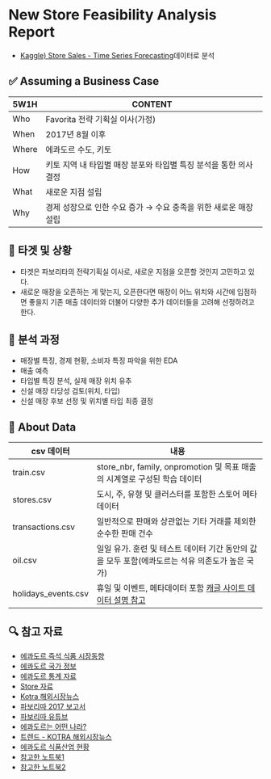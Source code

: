 # New Store Feasibility Analysis Report
- [Kaggle) Store Sales - Time Series Forecasting](https://www.kaggle.com/competitions/store-sales-time-series-forecasting/overview)데이터로 분석

## ✅ Assuming a Business Case
| 5W1H | CONTENT |
| --- | --- |
| Who | Favorita 전략 기획실 이사(가정) |
| When | 2017년 8월 이후 |
| Where | 에콰도르 수도, 키토 |
| How | 키토 지역 내 타입별 매장 분포와 타입별 특징 분석을 통한 의사결정 |
| What | 새로운 지점 설립 |
| Why | 경제 성장으로 인한 수요 증가 → 수요 충족을 위한 새로운 매장 설립 |

## 🎯 타겟 및 상황
- 타겟은 파보리타의 전략기획실 이사로, 새로운 지점을 오픈할 것인지 고민하고 있다.  
- 새로운 매장을 오픈하는 게 맞는지, 오픈한다면 매장이 어느 위치와 시간에 입점하면 좋을지 기존 매출 데이터와 더불어 다양한 추가 데이터들을 고려해 선정하려고 한다.  

## 📃 분석 과정
- 매장별 특징, 경제 현황, 소비자 특징 파악을 위한 EDA
- 매출 예측
- 타입별 특징 분석, 실제 매장 위치 유추
- 신설 매장 타당성 검토(위치, 타입)
- 신설 매장 후보 선정 및 위치별 타입 최종 결정

## 📂 About Data
| csv 데이터 | 내용 |
| --- | --- |
| train.csv | store_nbr, family, onpromotion 및 목표 매출의 시계열로 구성된 학습 데이터 |
| stores.csv | 도시, 주, 유형 및 클러스터를 포함한 스토어 메타데이터 |
| transactions.csv | 일반적으로 판매와 상관없는 기타 거래를 제외한 순수한 판매 건수 |
| oil.csv | 일일 유가. 훈련 및 테스트 데이터 기간 동안의 값을 모두 포함(에콰도르는 석유 의존도가 높은 국가) |
| holidays_events.csv | 휴일 및 이벤트, 메타데이터 포함 [캐글 사이트 데이터 설명 참고](https://www.kaggle.com/competitions/store-sales-time-series-forecasting/data)|  

## 🔍 참고 자료
- [에콰도르 즉석 식품 시장동향](www.kiep.go.kr)
- [에콰도르 국가 정보](https://ko.wikipedia.org/wiki/%EC%97%90%EC%BD%B0%EB%8F%84%EB%A5%B4)
- [에콰도르 통계 자료](https://www.theglobaleconomy.com/Ecuador/consumption/)
- [Store 자료](https://es.foursquare.com/v/gran-aki/54f1faa0498edddc47fc747f)
- [Kotra 해외시장뉴스](https://dream.kotra.or.kr/kotranews/cms/news/actionKotraBoardDetail.do?SITE_NO=3&MENU_ID=200&CONTENTS_NO=1&bbsSn=403&pNttSn=192484)
- [파보리따 2017 보고서 ](https://www.corporacionfavorita.com/en/annual-report/)
- [파보리따 유튜브](https://www.youtube.com/@corporacionfavorita1947/videos)
- [에콰도르는 어떤 나라?](https://www.youtube.com/watch?v=XH81Z0dfjww&t=245s)
- [트렌드 - KOTRA 해외시장뉴스](https://dream.kotra.or.kr/kotranews/cms/news/actionKotraBoardDetail.do?SITE_NO=3&MENU_ID=180&CONTENTS_NO=1&bbsGbn=243&bbsSn=243&pNttSn=155811)
- [에콰도르 식품산업 현황](https://repository.krei.re.kr/bitstream/2018.oak/24747/1/E03-2020-03-05.pdf)
- [참고한 노트북1](https://kubig-2021-2.tistory.com/58)
- [참고한 노트북2](https://www.kaggle.com/code/ekrembayar/store-sales-ts-forecasting-a-comprehensive-guide)










